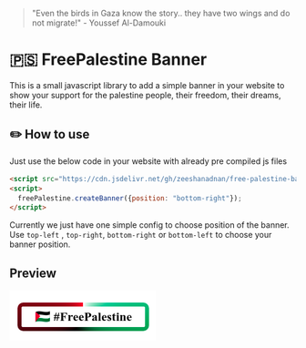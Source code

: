 > "Even the birds in Gaza know the story.. they have two wings and do not migrate!" - Youssef Al-Damouki

# 🇵🇸 FreePalestine Banner

This is a small javascript library to add a simple banner in your website to show your support for the palestine people, their freedom, their dreams, their life.

## ✏️ How to use

Just use the below code in your website with already pre compiled js files
```html
<script src="https://cdn.jsdelivr.net/gh/zeeshanadnan/free-palestine-banner@main/dist/free-palestine-banner-1.0.1.js"></script>
<script>
  freePalestine.createBanner({position: "bottom-right"});
</script>
```

Currently we just have one simple config to choose position of the banner. Use `top-left` , `top-right`, `bottom-right` or `bottom-left` to choose your banner position.


## Preview

![Screenshot](img/free-palestine.png)
